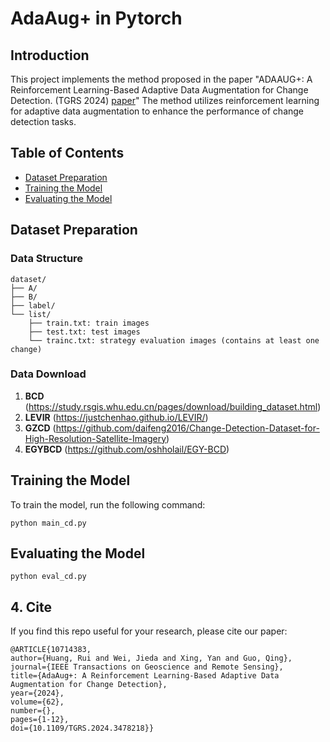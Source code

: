 # AdaAug+ in Pytorch

## Introduction
This project implements the method proposed in the paper "ADAAUG+: A Reinforcement Learning-Based Adaptive Data Augmentation for Change Detection. (TGRS 2024) [paper](https://ieeexplore.ieee.org/document/10714383)" The method utilizes reinforcement learning for adaptive data augmentation to enhance the performance of change detection tasks.

## Table of Contents
- [Dataset Preparation](#dataset-preparation)
- [Training the Model](#training-the-model)
- [Evaluating the Model](#evaluating-the-model)

## Dataset Preparation
### Data Structure
    dataset/  
    ├── A/  
    ├── B/
    ├── label/  
    └── list/
        ├── train.txt: train images  
        ├── test.txt: test images
        └── trainc.txt: strategy evaluation images (contains at least one change)
### Data Download
1. **BCD** (https://study.rsgis.whu.edu.cn/pages/download/building_dataset.html)
2. **LEVIR** (https://justchenhao.github.io/LEVIR/)
3. **GZCD** (https://github.com/daifeng2016/Change-Detection-Dataset-for-High-Resolution-Satellite-Imagery)
4. **EGYBCD** (https://github.com/oshholail/EGY-BCD)


## Training the Model
To train the model, run the following command:

    python main_cd.py

## Evaluating the Model

    python eval_cd.py


## 4. Cite
If you find this repo useful for your research, please cite our paper:

    @ARTICLE{10714383,
    author={Huang, Rui and Wei, Jieda and Xing, Yan and Guo, Qing},
    journal={IEEE Transactions on Geoscience and Remote Sensing}, 
    title={AdaAug+: A Reinforcement Learning-Based Adaptive Data Augmentation for Change Detection}, 
    year={2024},
    volume={62},
    number={},
    pages={1-12},
    doi={10.1109/TGRS.2024.3478218}}
